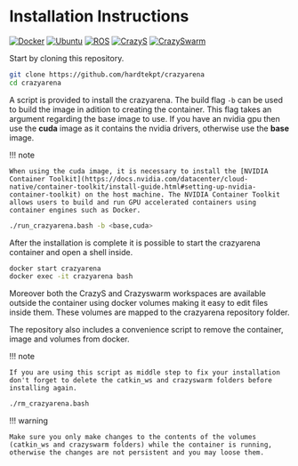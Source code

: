 # Installation Instructions

[![Docker](https://badges.aleen42.com/src/docker.svg)](https://docs.docker.com/)
[![Ubuntu](https://img.shields.io/badge/Ubuntu-20.04LTS-brightgreen?style=flat)](https://releases.ubuntu.com/20.04/)
[![ROS](https://img.shields.io/badge/ROS-Noetic-brightgreen?style=flat)](http://wiki.ros.org/noetic)
[![CrazyS](https://img.shields.io/badge/CrazyS-7.0.1-brightgreen?style=flat)](https://github.com/gsilano/CrazyS)
[![CrazySwarm](https://img.shields.io/badge/Crazyswarm-1-brightgreen?style=flat)](https://github.com/USC-ACTLab/crazyswarm)

Start by cloning this repository.

```bash
git clone https://github.com/hardtekpt/crazyarena
cd crazyarena
```

A script is provided to install the crazyarena. The build flag ```-b``` can be used to build the image in adition to creating the container. This flag takes an argument regarding the base image to use. If you have an nvidia gpu then use the **cuda** image as it contains the nvidia drivers, otherwise use the **base** image.

!!! note

    When using the cuda image, it is necessary to install the [NVIDIA Container Toolkit](https://docs.nvidia.com/datacenter/cloud-native/container-toolkit/install-guide.html#setting-up-nvidia-container-toolkit) on the host machine. The NVIDIA Container Toolkit allows users to build and run GPU accelerated containers using container engines such as Docker.

```bash
./run_crazyarena.bash -b <base,cuda>
```

After the installation is complete it is possible to start the crazyarena container and open a shell inside. 

```bash
docker start crazyarena
docker exec -it crazyarena bash
```

Moreover both the CrazyS and Crazyswarm workspaces are available outside the container using docker volumes making it easy to edit files inside them. These volumes are mapped to the crazyarena repository folder.

The repository also includes a convenience script to remove the container, image and volumes from docker. 

!!! note

    If you are using this script as middle step to fix your installation don't forget to delete the catkin_ws and crazyswarm folders before installing again.

```bash
./rm_crazyarena.bash
```

!!! warning

    Make sure you only make changes to the contents of the volumes (catkin_ws and crazyswarm folders) while the container is running, otherwise the changes are not persistent and you may loose them.